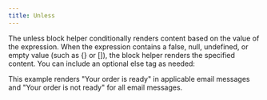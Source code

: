 ```yaml
---
title: Unless
---
```


The unless block helper conditionally renders content based on the value of the expression. When the expression contains a false, null, undefined, or empty value (such as &#123;&#125; or []), the block helper renders the specified content. You can include an optional else tag as needed:

<gist data-gist="https://gist.github.com/ryanwilliamsET/618e8c0d241d5f9ccddb52e637d2bc46.js"></gist>

This example renders "Your order is ready" in applicable email messages and "Your order is not ready" for all email messages.

